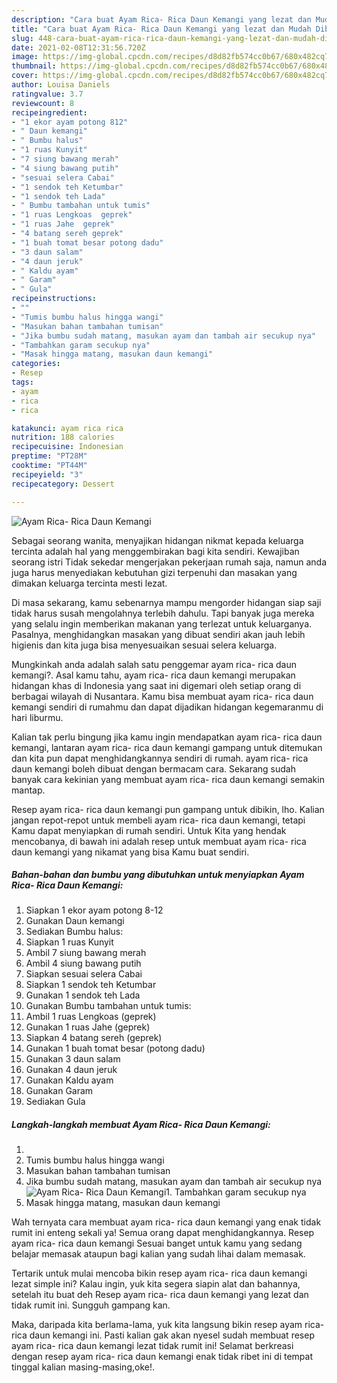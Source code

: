 ```yaml
---
description: "Cara buat Ayam Rica- Rica Daun Kemangi yang lezat dan Mudah Dibuat"
title: "Cara buat Ayam Rica- Rica Daun Kemangi yang lezat dan Mudah Dibuat"
slug: 448-cara-buat-ayam-rica-rica-daun-kemangi-yang-lezat-dan-mudah-dibuat
date: 2021-02-08T12:31:56.720Z
image: https://img-global.cpcdn.com/recipes/d8d82fb574cc0b67/680x482cq70/ayam-rica-rica-daun-kemangi-foto-resep-utama.jpg
thumbnail: https://img-global.cpcdn.com/recipes/d8d82fb574cc0b67/680x482cq70/ayam-rica-rica-daun-kemangi-foto-resep-utama.jpg
cover: https://img-global.cpcdn.com/recipes/d8d82fb574cc0b67/680x482cq70/ayam-rica-rica-daun-kemangi-foto-resep-utama.jpg
author: Louisa Daniels
ratingvalue: 3.7
reviewcount: 8
recipeingredient:
- "1 ekor ayam potong 812"
- " Daun kemangi"
- " Bumbu halus"
- "1 ruas Kunyit"
- "7 siung bawang merah"
- "4 siung bawang putih"
- "sesuai selera Cabai"
- "1 sendok teh Ketumbar"
- "1 sendok teh Lada"
- " Bumbu tambahan untuk tumis"
- "1 ruas Lengkoas  geprek"
- "1 ruas Jahe  geprek"
- "4 batang sereh geprek"
- "1 buah tomat besar potong dadu"
- "3 daun salam"
- "4 daun jeruk"
- " Kaldu ayam"
- " Garam"
- " Gula"
recipeinstructions:
- ""
- "Tumis bumbu halus hingga wangi"
- "Masukan bahan tambahan tumisan"
- "Jika bumbu sudah matang, masukan ayam dan tambah air secukup nya"
- "Tambahkan garam secukup nya"
- "Masak hingga matang, masukan daun kemangi"
categories:
- Resep
tags:
- ayam
- rica
- rica

katakunci: ayam rica rica 
nutrition: 188 calories
recipecuisine: Indonesian
preptime: "PT28M"
cooktime: "PT44M"
recipeyield: "3"
recipecategory: Dessert

---
```



![Ayam Rica- Rica Daun Kemangi](https://img-global.cpcdn.com/recipes/d8d82fb574cc0b67/680x482cq70/ayam-rica-rica-daun-kemangi-foto-resep-utama.jpg)

Sebagai seorang wanita, menyajikan hidangan nikmat kepada keluarga tercinta adalah hal yang menggembirakan bagi kita sendiri. Kewajiban seorang istri Tidak sekedar mengerjakan pekerjaan rumah saja, namun anda juga harus menyediakan kebutuhan gizi terpenuhi dan masakan yang dimakan keluarga tercinta mesti lezat.

Di masa  sekarang, kamu sebenarnya mampu mengorder hidangan siap saji tidak harus susah mengolahnya terlebih dahulu. Tapi banyak juga mereka yang selalu ingin memberikan makanan yang terlezat untuk keluarganya. Pasalnya, menghidangkan masakan yang dibuat sendiri akan jauh lebih higienis dan kita juga bisa menyesuaikan sesuai selera keluarga. 



Mungkinkah anda adalah salah satu penggemar ayam rica- rica daun kemangi?. Asal kamu tahu, ayam rica- rica daun kemangi merupakan hidangan khas di Indonesia yang saat ini digemari oleh setiap orang di berbagai wilayah di Nusantara. Kamu bisa membuat ayam rica- rica daun kemangi sendiri di rumahmu dan dapat dijadikan hidangan kegemaranmu di hari liburmu.

Kalian tak perlu bingung jika kamu ingin mendapatkan ayam rica- rica daun kemangi, lantaran ayam rica- rica daun kemangi gampang untuk ditemukan dan kita pun dapat menghidangkannya sendiri di rumah. ayam rica- rica daun kemangi boleh dibuat dengan bermacam cara. Sekarang sudah banyak cara kekinian yang membuat ayam rica- rica daun kemangi semakin mantap.

Resep ayam rica- rica daun kemangi pun gampang untuk dibikin, lho. Kalian jangan repot-repot untuk membeli ayam rica- rica daun kemangi, tetapi Kamu dapat menyiapkan di rumah sendiri. Untuk Kita yang hendak mencobanya, di bawah ini adalah resep untuk membuat ayam rica- rica daun kemangi yang nikamat yang bisa Kamu buat sendiri.

<!--inarticleads1-->

##### Bahan-bahan dan bumbu yang dibutuhkan untuk menyiapkan Ayam Rica- Rica Daun Kemangi:

1. Siapkan 1 ekor ayam potong 8-12
1. Gunakan  Daun kemangi
1. Sediakan  Bumbu halus:
1. Siapkan 1 ruas Kunyit
1. Ambil 7 siung bawang merah
1. Ambil 4 siung bawang putih
1. Siapkan sesuai selera Cabai
1. Siapkan 1 sendok teh Ketumbar
1. Gunakan 1 sendok teh Lada
1. Gunakan  Bumbu tambahan untuk tumis:
1. Ambil 1 ruas Lengkoas  (geprek)
1. Gunakan 1 ruas Jahe  (geprek)
1. Siapkan 4 batang sereh (geprek)
1. Gunakan 1 buah tomat besar (potong dadu)
1. Gunakan 3 daun salam
1. Gunakan 4 daun jeruk
1. Gunakan  Kaldu ayam
1. Gunakan  Garam
1. Sediakan  Gula




<!--inarticleads2-->

##### Langkah-langkah membuat Ayam Rica- Rica Daun Kemangi:

1. 
1. Tumis bumbu halus hingga wangi
1. Masukan bahan tambahan tumisan
1. Jika bumbu sudah matang, masukan ayam dan tambah air secukup nya
<img src="//assets-global.cpcdn.com/assets/icons/button_play-2c75c40dde080a61004c1f40b05d8f140eaff45d7e9e6481dc71c63d2e7c4909.png" alt="Ayam Rica- Rica Daun Kemangi">1. Tambahkan garam secukup nya
1. Masak hingga matang, masukan daun kemangi




Wah ternyata cara membuat ayam rica- rica daun kemangi yang enak tidak rumit ini enteng sekali ya! Semua orang dapat menghidangkannya. Resep ayam rica- rica daun kemangi Sesuai banget untuk kamu yang sedang belajar memasak ataupun bagi kalian yang sudah lihai dalam memasak.

Tertarik untuk mulai mencoba bikin resep ayam rica- rica daun kemangi lezat simple ini? Kalau ingin, yuk kita segera siapin alat dan bahannya, setelah itu buat deh Resep ayam rica- rica daun kemangi yang lezat dan tidak rumit ini. Sungguh gampang kan. 

Maka, daripada kita berlama-lama, yuk kita langsung bikin resep ayam rica- rica daun kemangi ini. Pasti kalian gak akan nyesel sudah membuat resep ayam rica- rica daun kemangi lezat tidak rumit ini! Selamat berkreasi dengan resep ayam rica- rica daun kemangi enak tidak ribet ini di tempat tinggal kalian masing-masing,oke!.

